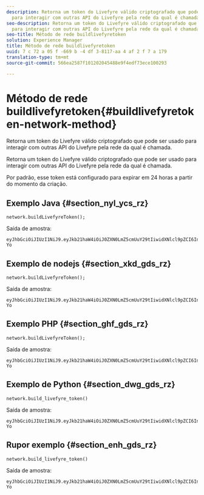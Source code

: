 ```yaml
---
description: Retorna um token do Livefyre válido criptografado que pode ser usado
  para interagir com outras API do Livefyre pela rede da qual é chamada.
seo-description: Retorna um token do Livefyre válido criptografado que pode ser usado
  para interagir com outras API do Livefyre pela rede da qual é chamada.
seo-title: Método de rede buildlivefyretoken
solution: Experience Manager
title: Método de rede buildlivefyretoken
uuid: 7 c 72 a 05 f -669 b -4 df 3-8117-aa 4 af 2 f 7 a 179
translation-type: tm+mt
source-git-commit: 566ea2587f101202045488e9f4edf73ece100293

---
```



# Método de rede buildlivefyretoken{#buildlivefyretoken-network-method}

Retorna um token do Livefyre válido criptografado que pode ser usado para interagir com outras API do Livefyre pela rede da qual é chamada.

Retorna um token do Livefyre válido criptografado que pode ser usado para interagir com outras API do Livefyre pela rede da qual é chamada.

Por padrão, esse token está configurado para expirar em 24 horas a partir do momento da criação.

## Exemplo Java {#section_nyl_ycs_rz}

```
network.buildLivefyreToken(); 
```

Saída de amostra:

```
eyJhbGciOiJIUzI1NiJ9.eyJkb21haW4iOiJ0ZXN0LmZ5cmUuY29tIiwidXNlcl9pZCI6InN5c3RlbSIsImRpc3BsYXlfbmFtZSI6InN5c3RlbSIsImV4cGlyZXMiOjEzOTY2NTUwODN9.33GuJF_ou2O6CCV22Y3PlLUgP2Igy9vAXfmLONkt-Yo
```

## Exemplo de nodejs {#section_xkd_gds_rz}

```
network.buildLivefyreToken(); 
```

Saída de amostra:

```
eyJhbGciOiJIUzI1NiJ9.eyJkb21haW4iOiJ0ZXN0LmZ5cmUuY29tIiwidXNlcl9pZCI6InN5c3RlbSIsImRpc3BsYXlfbmFtZSI6InN5c3RlbSIsImV4cGlyZXMiOjEzOTY2NTUwODN9.33GuJF_ou2O6CCV22Y3PlLUgP2Igy9vAXfmLONkt-Yo
```

## Exemplo PHP {#section_ghf_gds_rz}

```
network.buildLivefyreToken(); 
```

Saída de amostra:

```
eyJhbGciOiJIUzI1NiJ9.eyJkb21haW4iOiJ0ZXN0LmZ5cmUuY29tIiwidXNlcl9pZCI6InN5c3RlbSIsImRpc3BsYXlfbmFtZSI6InN5c3RlbSIsImV4cGlyZXMiOjEzOTY2NTUwODN9.33GuJF_ou2O6CCV22Y3PlLUgP2Igy9vAXfmLONkt-Yo 
```

## Exemplo de Python {#section_dwg_gds_rz}

```
network.build_livefyre_token() 
```

Saída de amostra:

```
eyJhbGciOiJIUzI1NiJ9.eyJkb21haW4iOiJ0ZXN0LmZ5cmUuY29tIiwidXNlcl9pZCI6InN5c3RlbSIsImRpc3BsYXlfbmFtZSI6InN5c3RlbSIsImV4cGlyZXMiOjEzOTY2NTUwODN9.33GuJF_ou2O6CCV22Y3PlLUgP2Igy9vAXfmLONkt-Yo 
```

## Rupor exemplo {#section_enh_gds_rz}

```
network.build_livefyre_token() 
```

Saída de amostra:

```
eyJhbGciOiJIUzI1NiJ9.eyJkb21haW4iOiJ0ZXN0LmZ5cmUuY29tIiwidXNlcl9pZCI6InN5c3RlbSIsImRpc3BsYXlfbmFtZSI6InN5c3RlbSIsImV4cGlyZXMiOjEzOTY2NTUwODN9.33GuJF_ou2O6CCV22Y3PlLUgP2Igy9vAXfmLONkt-Yo 
```

